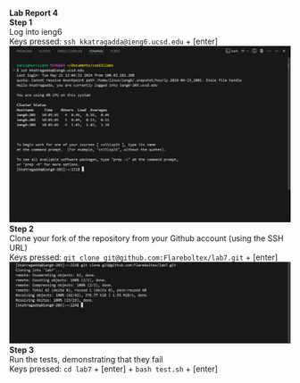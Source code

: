 <b>Lab Report 4 <br></b>
<b>Step 1 <br></b>
Log into ieng6 <br>
Keys pressed: `ssh kkatragadda@ieng6.ucsd.edu` + [enter]<br>
![Image](LB-RP-4-1.png)<br>
<b>Step 2 <br></b>
Clone your fork of the repository from your Github account (using the SSH URL)<br>
Keys pressed: `git clone git@github.com:Flareboltex/lab7.git` + [enter]<br>
![Image](LB-RP-4-2.png)<br>
<b>Step 3 <br></b>
Run the tests, demonstrating that they fail<br>
Keys pressed: `cd lab7` + [enter] + `bash test.sh` + [enter]<br>
